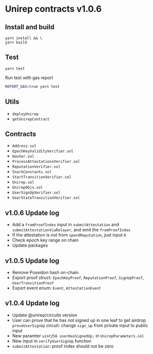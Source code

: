 # Unirep contracts v1.0.6

## Install and build

```shell
yarn install && \
yarn build
```

## Test

```shell
yarn test
```

Run test with gas report

```bash
REPORT_GAS=true yarn test
```

## Utils

-   `deployUnirep`
-   `getUnirepContract`

## Contracts

-   `Address.sol`
-   `EpochKeyValidityVerifier.sol`
-   `Hasher.sol`
-   `ProcessAttestationsVerifier.sol`
-   `ReputationVerifier.sol`
-   `SnarkConstants.sol`
-   `StartTransitionVerifier.sol`
-   `Unirep.sol`
-   `UnirepObjs.sol`
-   `UserSignUpVerifier.sol`
-   `UserStateTransitionVerifier.sol`

## v1.0.6 Update log

-   Add a `fromProofIndex` input in `submitAttestation` and `submitAttestationViaRelayer`, and emit the `fromProofIndex`
-   If the attestation is not from `spendReputation`, just input `0`
-   Check epoch key range on chain
-   Update packages

## v1.0.5 Update log

-   Remove Poseidon hash on-chain
-   Export proof struct: `EpochKeyProof`, `ReputationProof`, `SignUpProof`, `UserTransitionProof`
-   Export event enum: `Event`, `AttestationEvent`

## v1.0.4 Update log

-   Update @unirep/circuits version
-   User can prove that he has not signed up in one leaf to get airdrop
    `proveUserSignUp` circuit: change `sign_up` from private input to public input
-   New paramter `uint256 userHasSignedUp;` in `UnirepParameters.sol`
-   New input in `verifyUserSignUp` function
-   `submitAttestation`: proof index should not be zero
